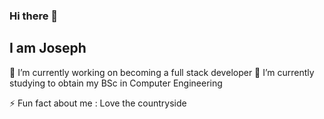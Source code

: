 ### Hi there 👋
## I am Joseph 



 🔭 I’m currently working on becoming a full stack developer
 🌱 I’m currently studying to obtain my BSc in Computer Engineering

 ⚡ Fun fact about me : Love the countryside  
